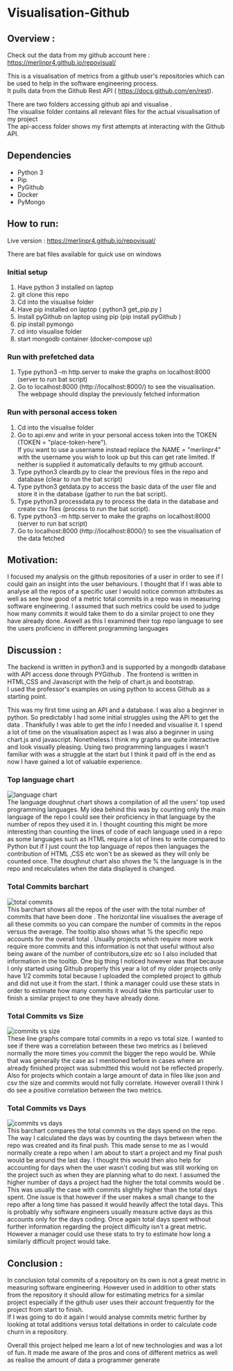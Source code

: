 
# Visualisation-Github

## Overview :
Check out the data from my github account here : https://merlinpr4.github.io/repovisual/

This is a visualisation of metrics from a github user's repositories which can be used to help in the software engineering process. <br>
It pulls data from the Github Rest API ( https://docs.github.com/en/rest).

There are two folders accessing github api and visualise . <br>
The visualise folder contains all relevant files for the actual visualisation of my project <br>
The api-access folder shows my first attempts at interacting with the Github API. 

## Dependencies
- Python 3
- Pip
- PyGithub
- Docker
- PyMongo

## How to run:
Live version :  https://merlinpr4.github.io/repovisual/

There are bat files available for quick use on windows

### Initial  setup
1. Have python 3 installed on laptop
2. git clone this repo
3. Cd into the visualise folder
4. Have pip installed on laptop ( python3 get_pip.py )
5. Install pyGithub on laptop using pip (pip install pyGithub )
6. pip install pymongo
7. cd into visualise folder
8. start mongodb container (docker-compose up)

### Run with prefetched data
1.  Type python3 -m http.server to make the graphs  on localhost:8000 (server to run bat script)
2. Go to localhost:8000 (http://localhost:8000/) to see the visualisation. <br> The webpage should display the previously fetched information

### Run with personal access token 
1.  Cd into the visualise folder
2.  Go to api.env  and write in your personal access token into the TOKEN (TOKEN = "place-token-here"). <br> If you want to use a username instead replace the NAME = "merlinpr4" with the username you wish to look up but this can get rate limited. If neither is supplied it automatically defaults to my github account.
3.  Type python3 cleardb.py to clear the previous files in the repo and database (clear to run the bat script)
5.  Type python3 getdata.py to access the basic data of the user file and store it in the database (gather  to run the bat script).
6.  Type python3 processdata.py to process the data in the database and create csv files (process to run the bat script).
7.  Type python3 -m http.server to make the graphs on localhost:8000 (server to run bat script)
8. Go to localhost:8000 (http://localhost:8000/) to see the visualisation of the data fetched


## Motivation:
I focused my analysis on the github repositories of a user in order to see if I could gain an insight into the user behaviours.
I thought that if I was able to analyse all the repos of a specific user I would notice common attributes as well as see how good of a metric total commits in a repo was in measuring software engineering. I assumed that such metrics could be used to judge how many commits it would take them to do a similar project to one they have already done. Aswell as this I examined their top repo language to see the users proficienc in different programming languages

## Discussion :

The backend is written in python3 and is supported by a mongodb database with API access done through PYGithub . The frontend is written in HTML,CSS and Javascript with the help of chart.js and bootstrap. <br>
I used the professor's examples on using python to access Github as a starting point. <br>

This was my first time using an API and a database. I was also a beginner in python. So predictably I had some initial struggles using the API to get the data . Thankfully I was able to get the info I needed and visualise it. I spend a lot of time on the visualisation aspect as I was also a beginner in using chart.js and javascript. Nonetheless I think my graphs are quite interactive and look visually pleasing. Using two programming languages I wasn't familiar with was a struggle at the start but I think it paid off in the end as now I have gained a lot of valuable experience.

### Top language chart
![language chart ](images/languageChart.gif) <br>
The language doughnut chart shows a compilation of all the users' top used programming languages.  My idea behind this was by counting only the main language of the repo I could see their proficiency in that language by the number of repos they used it in. I thought counting this might be more interesting than counting the lines of code of each language used in a repo as some languages such as HTML require a lot of lines to write compared to Python but if I just count the top language of repos then languages the contribution of HTML ,CSS etc won't be as skewed as they will only be counted once.  The doughnut chart also shows the % the language is in the repo and recalculates when the data displayed  is changed.

### Total Commits barchart
![total commits](images/totalCommitsChart.gif) <br>
This barchart shows all the repos of the user with the total number of commits that have been done . The horizontal line visualises the average of all these commits so you can compare the number of commits in the repos versus the average.  The tooltip also shows what % the specific repo accounts for the overall total . Usually projects which require more work require more commits and this information is not that useful without also being aware of the number of contributors,size etc so I also included that information in the tooltip. One big thing I noticed however was that because I only started using Github properly this year a lot of my older projects only have 1/2 commits total because I uploaded the completed project to github and did not use it from the start. I think a manager could use these stats in order to estimate how many commits it would take this particular user to finish a similar project to one they have already done. 

### Total Commits vs Size
![commits vs size](images/sizeChart.gif) <br>
These line graphs compare total commits in a repo vs total size. I wanted to see if there was a correlation between these two metrics as I believed normally the more times you commit the bigger the repo would be.  While that was generally the case as I mentioned before in cases where an already finished project was submitted this would not be reflected properly. Also for projects which contain a large amount of data in files like json and csv the size and commits would not fully correlate. However overall I think I do see a positive correlation between the two metrics.

### Total Commits vs Days
![commits vs days](images/daysChart.gif) <br>
This barchart compares the total commits vs the days spend on the repo. The way I calculated the days was by counting the days between when the repo was created and its final push. This made sense to me as I would normally create a repo when I am about to start a project and my final push would be around the last day. I thought this would then also help for accounting for days when the user wasn't coding but was still working on the project such as when they are planning what to do next. I assumed the higher number of days a project had the higher the total commits would be . This was usually the case with commits slightly higher than the total days spent. One issue is that however if the user makes a small change to the repo after a long time has passed it would heavily affect the total days. This is probably why software engineers usually measure active days as this accounts only for the days coding. Once again total days spent without further information regarding the project difficulty isn't a great metric. However a manager could use these stats to try to estimate how long a similarly difficult project would take.


## Conclusion :
In conclusion total commits of a repository on its own is not a great metric in measuring software engineering. However used in addition to other stats from the repository it should allow for estimating metrics for a similar project especially if the github user uses their account frequently for the project from start to finish. <br>
If I was going to do it again I would analyse commits metric further by looking at total additions versus total deltations in order to calculate code churn in a repository. 

Overall this project helped me learn a lot of new technologies and was a lot of fun. It made me aware of the pros and cons of different metrics as well as realise the amount of data a programmer generate






